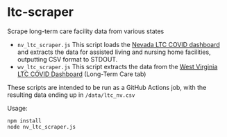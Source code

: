 # ltc-scraper

Scrape long-term care facility data from various states

* ```nv_ltc_scraper.js``` This script loads the 
[Nevada LTC COVID dashboard](https://app.powerbigov.us/view?r=eyJrIjoiNDMwMDI0YmQtNmUyYS00ZmFjLWI0MGItZDM0OTY1Y2Y0YzNhIiwidCI6ImU0YTM0MGU2LWI4OWUtNGU2OC04ZWFhLTE1NDRkMjcwMzk4MCJ9) 
and extracts the data for assisted living and nursing home facilities, outputting CSV format to STDOUT.
* ```wv_ltc_scraper.js``` This script extracts the data from the 
[West Virginia LTC COVID Dashboard](https://dhhr.wv.gov/COVID-19/Pages/default.aspx) 
(Long-Term Care tab)

These scripts are intended to be run as a GitHub Actions job, with the resulting data ending up in `/data/ltc_nv.csv`

Usage:
```shell script
npm install
node nv_ltc_scraper.js
```
